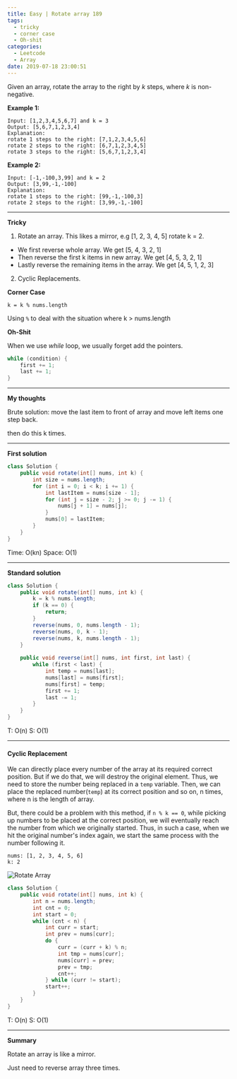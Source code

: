 ```yaml
---
title: Easy | Rotate array 189
tags:
  - tricky
  - corner case
  - Oh-shit
categories:
  - Leetcode
  - Array
date: 2019-07-18 23:00:51
---
```


Given an array, rotate the array to the right by *k* steps, where *k* is non-negative.

<!--more-->

**Example 1:**

```
Input: [1,2,3,4,5,6,7] and k = 3
Output: [5,6,7,1,2,3,4]
Explanation:
rotate 1 steps to the right: [7,1,2,3,4,5,6]
rotate 2 steps to the right: [6,7,1,2,3,4,5]
rotate 3 steps to the right: [5,6,7,1,2,3,4]
```

**Example 2:**

```
Input: [-1,-100,3,99] and k = 2
Output: [3,99,-1,-100]
Explanation: 
rotate 1 steps to the right: [99,-1,-100,3]
rotate 2 steps to the right: [3,99,-1,-100]
```

---

**Tricky**

1. Rotate an array. This likes a mirror, e.g [1, 2, 3, 4, 5] rotate k = 2.

* We first reverse whole array. We get [5, 4, 3, 2, 1]
* Then reverse the first k items in new array. We get [4, 5, 3, 2, 1]
* Lastly reverse the remaining items in the array. We get [4, 5, 1, 2, 3]

2. Cyclic Replacements.

**Corner Case** 

`k = k % nums.length`

Using `%` to deal with the situation where k > nums.length

**Oh-Shit** 

When we use *while* loop, we usually forget add the pointers.

```java
while (condition) {
    first += 1;
    last += 1;
}
```

---

**My thoughts** 

Brute solution: move the last item to front of array and move left items one step back.

then do this k times.

---

**First solution** 

```java
class Solution {
    public void rotate(int[] nums, int k) {
        int size = nums.length;
        for (int i = 0; i < k; i += 1) {
            int lastItem = nums[size - 1];
            for (int j = size - 2; j >= 0; j -= 1) {
                nums[j + 1] = nums[j];
            }
            nums[0] = lastItem;
        }
    }
}
```

Time: O(kn) Space: O(1)

---

**Standard solution** 

```java
class Solution {
    public void rotate(int[] nums, int k) {
        k = k % nums.length; 
        if (k == 0) {
            return;
        }
        reverse(nums, 0, nums.length - 1);
        reverse(nums, 0, k - 1);
        reverse(nums, k, nums.length - 1);
    }
    
    public void reverse(int[] nums, int first, int last) {
        while (first < last) {
            int temp = nums[last];
            nums[last] = nums[first];
            nums[first] = temp;
            first += 1;
            last -= 1;
        }
    }
}
```

T: O(n) S: O(1)

---

#### Cyclic Replacement

We can directly place every number of the array at its required correct position. But if we do that, we will destroy the original element. Thus, we need to store the number being replaced in a `temp` variable. Then, we can place the replaced number(`temp`) at its correct position and so on, n times, where n is the length of array.

But, there could be a problem with this method, if `n % k == 0`, while picking up numbers to be placed at the correct position, we will eventually reach the number from which we originally started. Thus, in such a case, when we hit the original number's index again, we start the same process with the number following it.

```
nums: [1, 2, 3, 4, 5, 6]
k: 2
```

![Rotate Array](https://leetcode.com/media/original_images/189_Rotate_Array.png)

```java
class Solution {
    public void rotate(int[] nums, int k) {
        int n = nums.length;
        int cnt = 0;
        int start = 0;
        while (cnt < n) {
            int curr = start;
            int prev = nums[curr];
            do {
                curr = (curr + k) % n;
                int tmp = nums[curr];
                nums[curr] = prev;
                prev = tmp;
                cnt++;
            } while (curr != start);
            start++;
        }
    }
}
```

T: O(n)		S: O(1)

---

**Summary** 

Rotate an array is like a mirror.

Just need to reverse array three times.